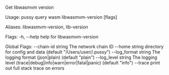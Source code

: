 Get libwasmvm version

Usage:
  pussy query wasm libwasmvm-version [flags]

Aliases:
  libwasmvm-version, lib-version

Flags:
  -h, --help   help for libwasmvm-version

Global Flags:
      --chain-id string     The network chain ID
      --home string         directory for config and data (default "/Users/user//.pussy")
      --log_format string   The logging format (json|plain) (default "plain")
      --log_level string    The logging level (trace|debug|info|warn|error|fatal|panic) (default "info")
      --trace               print out full stack trace on errors
